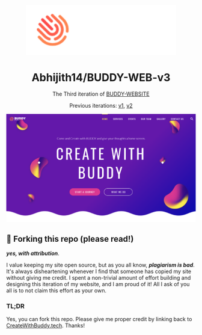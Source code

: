 <div align="center">
  <img alt="Logo" src="https://raw.githubusercontent.com/Abhijith14/BUDDY-WEB-v3/master/readme_assets/logo.png" width="400" />
</div>
<h1 align="center">
  Abhijith14/BUDDY-WEB-v3
</h1>
<p align="center">
  The Third iteration of <a href="https://createwithbuddy.tech" target="_blank">BUDDY-WEBSITE</a>
</p>

<p align="center">
  Previous iterations:
  <a href="https://github.com/Abhijith14/BUDDY-WEB-v1" target="_blank">v1</a>, 
  <a href="https://github.com/Abhijith14/BUDDY-WEB-v2" target="_blank">v2</a>
</p>

<!--
<p align="center">
  <a href="https://app.netlify.com/sites/Abhijith14/deploys" target="_blank">
    <img src="https://api.netlify.com/api/v1/badges/Abhijith14-7b78-48c9-9e2d-6fb5e47ab3af/deploy-status" alt="Netlify Status" />
  </a>
</p>
-->

![demo](https://raw.githubusercontent.com/Abhijith14/BUDDY-WEB-v3/master/readme_assets/index.png)

## 🚨 Forking this repo (please read!)

_**yes, with attribution**_.

I value keeping my site open source, but as you all know, _**plagiarism is bad**_. It's always disheartening whenever I find that someone has copied my site without giving me credit. I spent a non-trivial amount of effort building and designing this iteration of my website, and I am proud of it! All I ask of you all is to not claim this effort as your own.


### TL;DR

Yes, you can fork this repo. Please give me proper credit by linking back to [CreateWithBuddy.tech](https://createwithbuddy.tech). Thanks!
